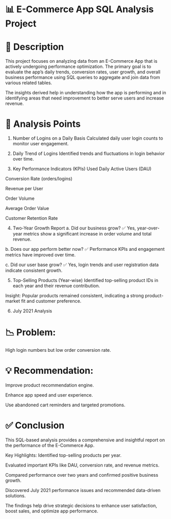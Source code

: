 # 📊 E-Commerce App SQL Analysis Project
# 📝 Description
This project focuses on analyzing data from an E-Commerce App that is actively undergoing performance optimization. The primary goal is to evaluate the app’s daily trends, conversion rates, user growth, and overall business performance using SQL queries to aggregate and join data from various related tables.

The insights derived help in understanding how the app is performing and in identifying areas that need improvement to better serve users and increase revenue.

# 📌 Analysis Points
1. Number of Logins on a Daily Basis
Calculated daily user login counts to monitor user engagement.

2. Daily Trend of Logins
Identified trends and fluctuations in login behavior over time.

3. Key Performance Indicators (KPIs) Used
Daily Active Users (DAU)

Conversion Rate (orders/logins)

Revenue per User

Order Volume

Average Order Value

Customer Retention Rate

4. Two-Year Growth Report
a. Did our business grow?
✅ Yes, year-over-year metrics show a significant increase in order volume and total revenue.

b. Does our app perform better now?
✅ Performance KPIs and engagement metrics have improved over time.

c. Did our user base grow?
✅ Yes, login trends and user registration data indicate consistent growth.

5. Top-Selling Products (Year-wise)
Identified top-selling product IDs in each year and their revenue contribution.

Insight: Popular products remained consistent, indicating a strong product-market fit and customer preference.

6. July 2021 Analysis
# 📉 Problem:
High login numbers but low order conversion rate.

# 💡 Recommendation:
Improve product recommendation engine.

Enhance app speed and user experience.

Use abandoned cart reminders and targeted promotions.

# ✅ Conclusion
This SQL-based analysis provides a comprehensive and insightful report on the performance of the E-Commerce App.

Key Highlights:
Identified top-selling products per year.

Evaluated important KPIs like DAU, conversion rate, and revenue metrics.

Compared performance over two years and confirmed positive business growth.

Discovered July 2021 performance issues and recommended data-driven solutions.

The findings help drive strategic decisions to enhance user satisfaction, boost sales, and optimize app performance.

